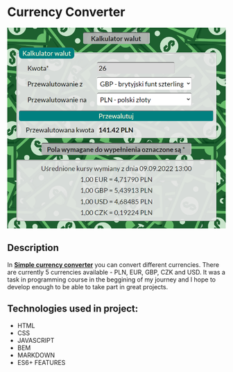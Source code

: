 # **Currency Converter**

![My simple Currency converter](https://raw.githubusercontent.com/kozlowskiigor/Currency-Converter/main/currency%20converter%20demo.png)
## **Description**

In **[Simple currency converter](https://kozlowskiigor.github.io/homepage/currencyConverter.html)** you can convert different currencies. There are currently 5 currencies available - PLN, EUR, GBP, CZK and USD. It was a task in programming course in the beggining of my journey and I hope to develop enough to be able to take part in great projects.

## **Technologies used in project:**
- HTML
- CSS
- JAVASCRIPT
- BEM
- MARKDOWN
- ES6+ FEATURES
